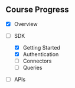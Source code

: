 <!--
 Copyright 2024 RTDIP
 
 Licensed under the Apache License, Version 2.0 (the "License");
 you may not use this file except in compliance with the License.
 You may obtain a copy of the License at
 
     https://www.apache.org/licenses/LICENSE-2.0
 
 Unless required by applicable law or agreed to in writing, software
 distributed under the License is distributed on an "AS IS" BASIS,
 WITHOUT WARRANTIES OR CONDITIONS OF ANY KIND, either express or implied.
 See the License for the specific language governing permissions and
 limitations under the License.
-->


## Course Progress
-   [X] Overview
-   [ ] SDK
    *   [X] Getting Started
    *   [X] Authentication
    *   [ ] Connectors
    *   [ ] Queries
-   [ ] APIs

